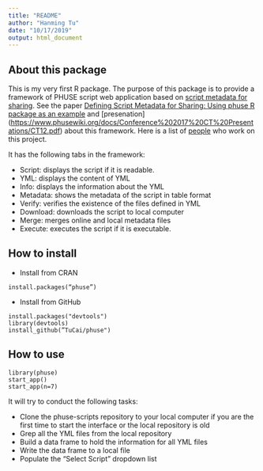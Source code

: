 ```yaml
---
title: "README"
author: "Hanming Tu"
date: "10/17/2019"
output: html_document
---
```


## About this package

This is my very first R package. The purpose of this package is to provide a framework of PHUSE script web application based on [script metadata for sharing](https://www.phuse.eu/documents//working-groups/deliverables/PHUSE-script-metadata-for-sharing-whitepaper-19810.pdf). See the paper [Defining Script Metadata for Sharing: Using phuse R package as an example](https://www.phusewiki.org/docs/Conference%202017%20CT%20papers/CT12.pdf) and [presenation] (https://www.phusewiki.org/docs/Conference%202017%20CT%20Presentations/CT12.pdf) about this framework. Here is a list of [people](https://www.phusewiki.org/wiki/index.php?title=Script_Metadata_for_Sharing) who work on this project.  

It has the following tabs in the framework: 

* Script: 
  displays the script if it is readable.
* YML: 
  displays the content of YML
* Info: 
  displays the information about the YML
* Metadata: 
  shows the metadata of the script in table format
* Verify: 
  verifies the existence of the files defined in YML
* Download: 
  downloads the script to local computer
* Merge: 
  merges online and local metadata files
* Execute: executes the script if it is executable. 

## How to install 


* Install from CRAN

```
install.packages(“phuse”)
```

* Install from GitHub

```
install.packages("devtools")
library(devtools)
install_github(”TuCai/phuse")
```

## How to use

```
library(phuse)
start_app()
start_app(n=7)
```

It will try to conduct the following tasks:
* Clone the phuse-scripts repository to your local computer if you are the first time to start the interface or the local repository is old
* Grep all the YML files from the local repository
* Build a data frame to hold the information for all YML files
* Write the data frame to a local file
* Populate the “Select Script” dropdown list
